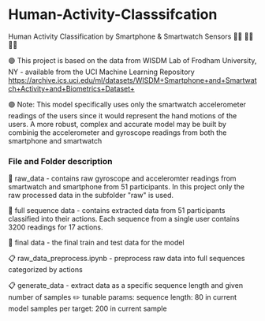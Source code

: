 # Human-Activity-Classsifcation

Human Activity Classification by Smartphone & Smartwatch Sensors :running_woman: :standing_woman: :climbing_woman:

:purple_circle: This project is based on the data from WISDM Lab of Frodham University, NY - available from the UCI Machine Learning Repository
https://archive.ics.uci.edu/ml/datasets/WISDM+Smartphone+and+Smartwatch+Activity+and+Biometrics+Dataset+

:purple_circle: Note: This model specifically uses only the smartwatch accelerometer readings of the users since it would represent the hand motions of the users. A more robust, complex and accurate model may be built by combinig the accelerometer and gyroscope readings from both the smartphone and smartwatch

### File and Folder description

:file_folder: raw_data - contains raw gyroscope and acceleromter readings from smartwatch and smartphone from 51 participants. In this project only the raw processed data in the subfolder "raw" is used.

:file_folder: full sequence data - contains extracted data from 51 participants classified into their actions. Each sequence from a single user contains 3200 readings for 17 actions.

:file_folder: final data - the final train and test data for the model 

:clipboard: raw_data_preprocess.ipynb - preprocess raw data into full sequences categorized by actions

:clipboard: generate_data - extract data as a specific sequence length and given number of samples
:pencil2: tunable params:
   sequence length: 80 in current model
   samples per target: 200 in current sample


